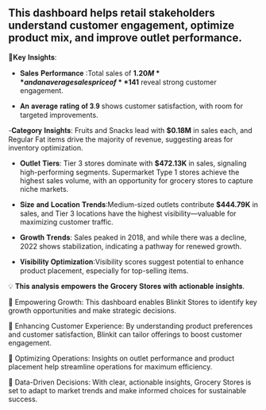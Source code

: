 ## This dashboard helps retail stakeholders understand customer engagement, optimize product mix, and improve outlet performance.



🔑𝐊𝐞𝐲 𝐈𝐧𝐬𝐢𝐠𝐡𝐭𝐬:

- 𝐒𝐚𝐥𝐞𝐬 𝐏𝐞𝐫𝐟𝐨𝐫𝐦𝐚𝐧𝐜𝐞 :Total sales of **$1.20M** and an average sales price of **$141** reveal       strong customer engagement. 

- 𝐀𝐧 𝐚𝐯𝐞𝐫𝐚𝐠𝐞 𝐫𝐚𝐭𝐢𝐧𝐠 𝐨𝐟 𝟑.𝟗 shows customer satisfaction, with room for targeted improvements.

-𝐂𝐚𝐭𝐞𝐠𝐨𝐫𝐲 𝐈𝐧𝐬𝐢𝐠𝐡𝐭𝐬: Fruits and Snacks lead with **$0.18M** in sales each, and Regular Fat items drive the majority of revenue, suggesting areas for inventory optimization.

- 𝐎𝐮𝐭𝐥𝐞𝐭 𝐓𝐢𝐞𝐫𝐬: Tier 3 stores dominate with **$472.13K** in sales, signaling high-performing segments. Supermarket Type 1 stores achieve the highest sales volume, with an opportunity for grocery stores to capture niche markets.

- 𝐒𝐢𝐳𝐞 𝐚𝐧𝐝 𝐋𝐨𝐜𝐚𝐭𝐢𝐨𝐧 𝐓𝐫𝐞𝐧𝐝𝐬:Medium-sized outlets contribute **$444.79K** in sales, and Tier 3 locations have the highest visibility—valuable for maximizing customer traffic.

- 𝐆𝐫𝐨𝐰𝐭𝐡 𝐓𝐫𝐞𝐧𝐝𝐬: Sales peaked in 2018, and while there was a decline, 2022 shows stabilization, indicating a pathway for renewed growth.

- 𝐕𝐢𝐬𝐢𝐛𝐢𝐥𝐢𝐭𝐲 𝐎𝐩𝐭𝐢𝐦𝐢𝐳𝐚𝐭𝐢𝐨𝐧:Visibility scores suggest potential to enhance product placement, especially for top-selling items.



💡 𝐓𝐡𝐢𝐬 𝐚𝐧𝐚𝐥𝐲𝐬𝐢𝐬 𝐞𝐦𝐩𝐨𝐰𝐞𝐫𝐬 𝐭𝐡𝐞 𝐆𝐫𝐨𝐜𝐞𝐫𝐲 𝐒𝐭𝐨𝐫𝐞𝐬 𝐰𝐢𝐭𝐡 𝐚𝐜𝐭𝐢𝐨𝐧𝐚𝐛𝐥𝐞 𝐢𝐧𝐬𝐢𝐠𝐡𝐭𝐬.

 🔹 Empowering Growth: This dashboard enables Blinkit Stores to identify key growth opportunities and make strategic decisions.

🔹 Enhancing Customer Experience: By understanding product preferences and customer satisfaction, Blinkit can tailor offerings to boost customer engagement.

🔹 Optimizing Operations: Insights on outlet performance and product placement help streamline operations for maximum efficiency.

🔹 Data-Driven Decisions: With clear, actionable insights, Grocery Stores is set to adapt to market trends and make informed choices for sustainable success.
